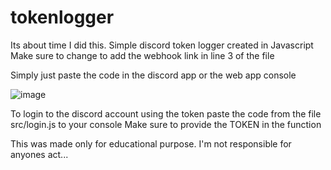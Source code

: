 # tokenlogger
Its about time I did this. 
Simple discord token logger created in Javascript Make sure to change to add the webhook link in line 3 of the file 

Simply just paste the code in the discord app or the web app console

![image](https://user-images.githubusercontent.com/91270028/134530022-e7070c2d-998d-41ff-89b1-1df8e0ff75f3.png)


To login to the discord account using the token paste the code from the file src/login.js to your console Make sure to provide the TOKEN in the function

This was made only for educational purpose. I'm not responsible for anyones act...
